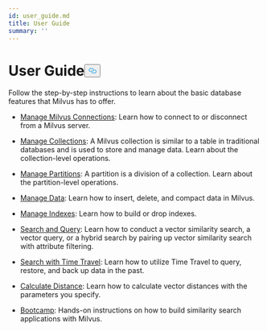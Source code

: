 ```yaml
---
id: user_guide.md
title: User Guide
summary: ''
---
```

<h1 id="User-Guide" class="common-anchor-header">User Guide<button data-href="#User-Guide" class="anchor-icon" translate="no">
      <svg translate="no"
        aria-hidden="true"
        focusable="false"
        height="20"
        version="1.1"
        viewBox="0 0 16 16"
        width="16"
      >
        <path
          fill="#0092E4"
          fill-rule="evenodd"
          d="M4 9h1v1H4c-1.5 0-3-1.69-3-3.5S2.55 3 4 3h4c1.45 0 3 1.69 3 3.5 0 1.41-.91 2.72-2 3.25V8.59c.58-.45 1-1.27 1-2.09C10 5.22 8.98 4 8 4H4c-.98 0-2 1.22-2 2.5S3 9 4 9zm9-3h-1v1h1c1 0 2 1.22 2 2.5S13.98 12 13 12H9c-.98 0-2-1.22-2-2.5 0-.83.42-1.64 1-2.09V6.25c-1.09.53-2 1.84-2 3.25C6 11.31 7.55 13 9 13h4c1.45 0 3-1.69 3-3.5S14.5 6 13 6z"
        ></path>
      </svg>
    </button></h1><p>Follow the step-by-step instructions to learn about the basic database features that Milvus has to offer.</p>
<ul>
<li><p><a href="/docs/ja/manage_connection.md">Manage Milvus Connections</a>: Learn how to connect to or disconnect from a Milvus server.</p></li>
<li><p><a href="/docs/ja/manage_collections.md">Manage Collections</a>: A Milvus collection is similar to a table in traditional databases and is used to store and manage data. Learn about the collection-level operations.</p></li>
<li><p><a href="/docs/ja/manage_partitions.md">Manage Partitions</a>: A partition is a division of a collection. Learn about the partition-level operations.</p></li>
<li><p><a href="/docs/ja/manage_data.md">Manage Data</a>: Learn how to insert, delete, and compact data in Milvus.</p></li>
<li><p><a href="/docs/ja/manage_indexes.md">Manage Indexes</a>: Learn how to build or drop indexes.</p></li>
<li><p><a href="/docs/ja/search_and_query.md">Search and Query</a>: Learn how to conduct a vector similarity search, a vector query, or a hybrid search by pairing up vector similarity search with attribute filtering.</p></li>
<li><p><a href="/docs/ja/timetravel.md">Search with Time Travel</a>: Learn how to utilize Time Travel to query, restore, and back up data in the past.</p></li>
<li><p><a href="/docs/ja/calculate_distance.md">Calculate Distance</a>: Learn how to calculate vector distances with the parameters you specify.</p></li>
<li><p><a href="https://milvus.io/bootcamp/">Bootcamp</a>: Hands-on instructions on how to build similarity search applications with Milvus.</p></li>
</ul>

